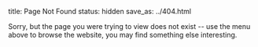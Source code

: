 title: Page Not Found
status: hidden
save_as: ../404.html

Sorry, but the page you were trying to view does not exist -- use the
menu above to browse the website, you may find something else
interesting.

<script type="text/javascript">
  var GOOG_FIXURL_LANG = "en";
  var GOOG_FIXURL_SITE = "{{ SITEURL }}";
</script>
<script type="text/javascript"
        src="//linkhelp.clients.google.com/tbproxy/lh/wm/fixurl.js">
</script>
